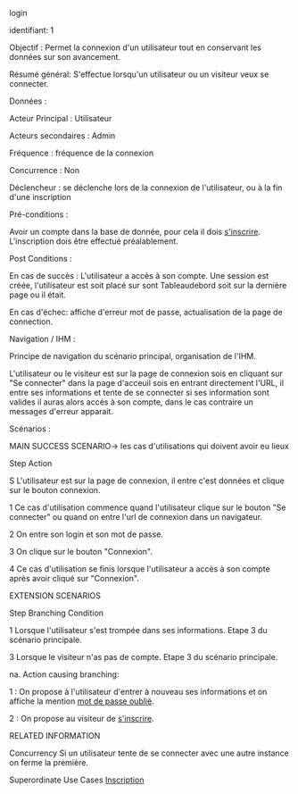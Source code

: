 login

identifiant: 1

Objectif :  Permet la connexion d'un utilisateur tout en conservant les données sur son avancement.

Résumé général: S'effectue lorsqu'un utilisateur ou un visiteur veux se connecter.

Données :

Acteur Principal : Utilisateur

Acteurs secondaires : Admin

Fréquence   : fréquence de la connexion

Concurrence : Non

Déclencheur : se déclenche lors de la connexion de l'utilisateur, ou à la fin d'une inscription

Pré-conditions :

Avoir un compte dans la base de donnée, pour cela il dois [s'inscrire](/inscription.md).
L'inscription dois être effectué préalablement.

Post Conditions :

En cas de succès : L'utilisateur a accès à son compte. Une session est créée, l'utilisateur est soit placé sur sont Tableaudebord soit sur la dernière page ou il était.


En cas d'échec: affiche d'erreur mot de passe, actualisation de la page de connection.

Navigation / IHM  :

Principe de navigation du scénario principal, organisation de l'IHM.

L'utilisateur ou le visiteur est sur la page de connexion sois en cliquant sur "Se connecter" dans la page d'acceuil sois en entrant directement l'URL, il entre ses informations et tente de se connecter si ses information sont valides il auras alors accés à son compte, dans le cas contraire un messages d'erreur apparait.

Scénarios :

MAIN SUCCESS SCENARIO-> les cas d'utilisations qui doivent avoir eu lieux

Step    Action

S    L'utilisateur est sur la page de connexion, il entre c'est données et clique sur le bouton connexion.

1    Ce cas d'utilisation commence quand l'utilisateur clique sur le bouton "Se connecter" ou quand on entre l'url de connexion dans un navigateur.

2    On entre son login et son mot de passe.

3    On clique sur le bouton "Connexion".

4    Ce cas d'utilisation se finis lorsque l'utilisateur a accès à son compte après avoir cliqué sur "Connexion".

EXTENSION SCENARIOS

Step    Branching Condition

1	 Lorsque l'utilisateur s'est trompée dans ses informations. Etape 3 du scénario principale.

3	 Lorsque le visiteur n'as pas de compte. Etape 3 du scénario principale.

na.  Action causing branching:

1 : On propose à l'utilisateur d'entrer à nouveau ses informations et on affiche la mention [mot de passe oublié](/oublie.md).

2 : On propose au visiteur de [s'inscrire](/inscription.md).


RELATED INFORMATION

Concurrency    Si un utilisateur tente de se connecter avec une autre instance on ferme la première.

Superordinate Use Cases    [Inscription](/inscription.md)
 
